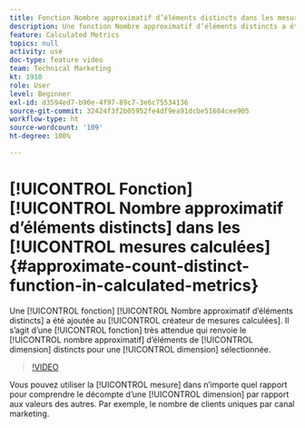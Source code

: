 ```yaml
---
title: Fonction Nombre approximatif d’éléments distincts dans les mesures calculées
description: Une fonction Nombre approximatif d’éléments distincts a été ajoutée au créateur de mesures calculées. Il sʼagit dʼune fonction très attendue qui renvoie le nombre approximatif d’éléments de dimension distincts pour une dimension sélectionnée.
feature: Calculated Metrics
topics: null
activity: use
doc-type: feature video
team: Technical Marketing
kt: 1910
role: User
level: Beginner
exl-id: d3594ed7-b90e-4f97-89c7-3e6c75534136
source-git-commit: 32424f3f2b05952fe4df9ea91dcbe51684cee905
workflow-type: ht
source-wordcount: '109'
ht-degree: 100%

---
```


# [!UICONTROL Fonction] [!UICONTROL Nombre approximatif d’éléments distincts] dans les [!UICONTROL mesures calculées]{#approximate-count-distinct-function-in-calculated-metrics}

Une [!UICONTROL fonction] [!UICONTROL Nombre approximatif d’éléments distincts] a été ajoutée au [!UICONTROL créateur de mesures calculées]. Il sʼagit dʼune [!UICONTROL fonction] très attendue qui renvoie le [!UICONTROL nombre approximatif] dʼéléments de [!UICONTROL dimension] distincts pour une [!UICONTROL dimension] sélectionnée.

>[!VIDEO](https://video.tv.adobe.com/v/23722/?quality=12)

Vous pouvez utiliser la [!UICONTROL mesure] dans n’importe quel rapport pour comprendre le décompte d’une [!UICONTROL dimension] par rapport aux valeurs des autres. Par exemple, le nombre de clients uniques par canal marketing.

